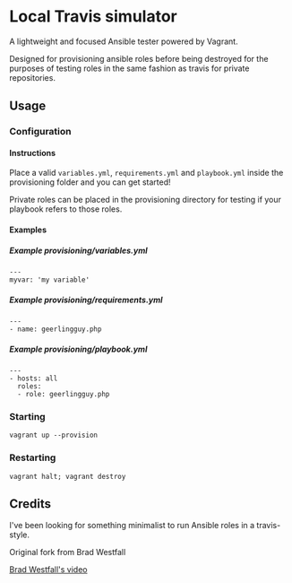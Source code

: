 # Local Travis simulator

  A lightweight and focused Ansible tester powered by Vagrant.

  Designed for provisioning ansible roles before being destroyed for the purposes of testing roles in the same fashion as travis for private repositories.

## Usage

### Configuration

#### Instructions

  Place a valid `variables.yml`, `requirements.yml` and `playbook.yml` inside the provisioning folder and you can get started!

  Private roles can be placed in the provisioning directory for testing if your playbook refers to those roles.

#### Examples

##### Example provisioning/variables.yml

    ---
    myvar: 'my variable'

##### Example provisioning/requirements.yml

    ---
    - name: geerlingguy.php

##### Example provisioning/playbook.yml

    ---
    - hosts: all
      roles:
      - role: geerlingguy.php


### Starting

    vagrant up --provision

### Restarting

    vagrant halt; vagrant destroy

## Credits

  I've been looking for something minimalist to run Ansible roles in a travis-style.

  Original fork from Brad Westfall

  [Brad Westfall's video](https://www.youtube.com/watch?v=crvJ2C7Hr_g)